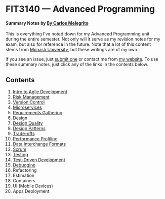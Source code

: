 # FIT3140 — Advanced Programming

#### Summary Notes by [By Carlos Melegrito](http://mlgrto.com)

This is everything I've noted down for my Advanced Programming unit during the entire semester. Not only will it serve as my revision notes for my exam, but also for reference in the future. Note that a lot of this content stems from [Monash University](http://www.monash.edu), but these writings are of my own.

If you see an issue, just [submit one](https://github.com/cjmlgrto/fit3140-notes/issues/new) or contact me from [my website](http://mlgrto.com/). To use these summary notes, just click any of the links in the contents below.

## Contents

1. [Intro to Agile Development](https://github.com/cjmlgrto/fit3140-notes/blob/master/notes/01-agile.md)
2. [Risk Management](https://github.com/cjmlgrto/fit3140-notes/blob/master/notes/02-risks.md)
3. [Version Control](https://github.com/cjmlgrto/fit3140-notes/blob/master/notes/03-git.md)
4. [Microservices](https://github.com/cjmlgrto/fit3140-notes/blob/master/notes/04-microservices.md)
5. [Requirements Gathering](https://github.com/cjmlgrto/fit3140-notes/blob/master/notes/05-requirements.md)
6. [Design](https://github.com/cjmlgrto/fit3140-notes/blob/master/notes/06-design.md)
7. [Design Quality](https://github.com/cjmlgrto/fit3140-notes/blob/master/notes/07-design_quality.md)
8. [Design Patterns](https://github.com/cjmlgrto/fit3140-notes/blob/master/notes/08-design_patterns.md)
9. [Trade-offs](https://github.com/cjmlgrto/fit3140-notes/blob/master/notes/09-tradeoffs.md)
10. [Performance Profiling](https://github.com/cjmlgrto/fit3140-notes/blob/master/notes/10-profiling.md)
11. [Data Interchange Formats](https://github.com/cjmlgrto/fit3140-notes/blob/master/notes/11-dif.md)
12. [Scrum](https://github.com/cjmlgrto/fit3140-notes/blob/master/notes/12-scrum.md)
13. [Testing](https://github.com/cjmlgrto/fit3140-notes/blob/master/notes/13-testing.md)
14. [Test-Driven Development](https://github.com/cjmlgrto/fit3140-notes/blob/master/notes/14-tdd.md)
15. [Debugging](https://github.com/cjmlgrto/fit3140-notes/blob/master/notes/15-debugging.md)
16. Refactoring
17. Estimation
18. Containers
19. UI (Mobile Devices)
20. Apps Deployment